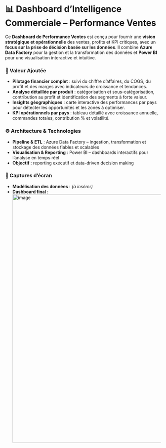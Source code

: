 # 📊 Dashboard d’Intelligence Commerciale – Performance Ventes

Ce **Dashboard de Performance Ventes** est conçu pour fournir une **vision stratégique et opérationnelle** des ventes, profits et KPI critiques, avec un **focus sur la prise de décision basée sur les données**. Il combine **Azure Data Factory** pour la gestion et la transformation des données et **Power BI** pour une visualisation interactive et intuitive.

### 🚀 Valeur Ajoutée

* **Pilotage financier complet** : suivi du chiffre d’affaires, du COGS, du profit et des marges avec indicateurs de croissance et tendances.
* **Analyse détaillée par produit** : catégorisation et sous-catégorisation, contribution au profit et identification des segments à forte valeur.
* **Insights géographiques** : carte interactive des performances par pays pour détecter les opportunités et les zones à optimiser.
* **KPI opérationnels par pays** : tableau détaillé avec croissance annuelle, commandes totales, contribution % et volatilité.
### ⚙️ Architecture & Technologies

* **Pipeline & ETL** : Azure Data Factory – ingestion, transformation et stockage des données fiables et scalables
* **Visualisation & Reporting** : Power BI – dashboards interactifs pour l’analyse en temps réel
* **Objectif** : reporting exécutif et data-driven decision making

### 📸 Captures d’écran

* **Modélisation des données** : *(à insérer)*
* **Dashboard final** : <img width="1332" height="803" alt="image" src="https://github.com/user-attachments/assets/73067598-e420-44c1-bc5c-494dedbc43f6" />
